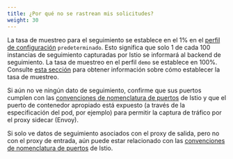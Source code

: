 ```yaml
---
title: ¿Por qué no se rastrean mis solicitudes?
weight: 30
---
```


La tasa de muestreo para el seguimiento se establece en el 1% en el [perfil de configuración](/es/docs/setup/additional-setup/config-profiles/) `predeterminado`.
Esto significa que solo 1 de cada 100 instancias de seguimiento capturadas por Istio se informará al backend de seguimiento.
La tasa de muestreo en el perfil `demo` se establece en 100%. Consulte
[esta sección](/es/docs/tasks/observability/distributed-tracing/telemetry-api/#customizing-trace-sampling)
para obtener información sobre cómo establecer la tasa de muestreo.

Si aún no ve ningún dato de seguimiento, confirme que sus puertos cumplen con las [convenciones de nomenclatura de puertos](/es/about/faq/#naming-port-convention) de Istio y que el puerto de contenedor apropiado está expuesto (a través de la especificación del pod, por ejemplo) para permitir la captura de tráfico por el proxy sidecar (Envoy).

Si solo ve datos de seguimiento asociados con el proxy de salida, pero no con el proxy de entrada, aún puede estar relacionado con las [convenciones de nomenclatura de puertos](/es/about/faq/#naming-port-convention) de Istio.